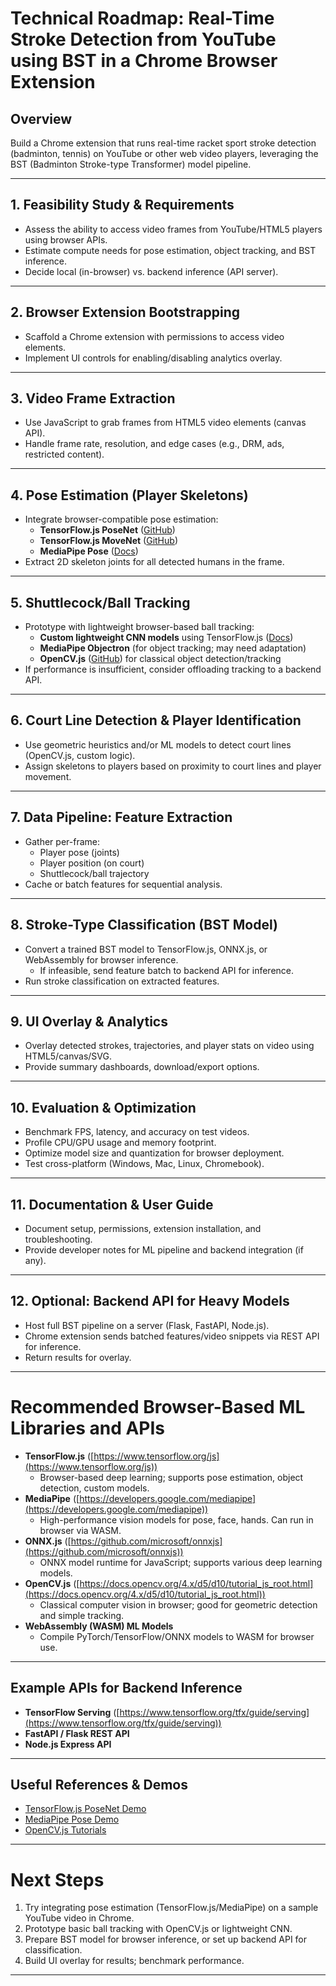 # Technical Roadmap: Real-Time Stroke Detection from YouTube using BST in a Chrome Browser Extension

## Overview
Build a Chrome extension that runs real-time racket sport stroke detection (badminton, tennis) on YouTube or other web video players, leveraging the BST (Badminton Stroke-type Transformer) model pipeline.

---

## 1. Feasibility Study & Requirements

- Assess the ability to access video frames from YouTube/HTML5 players using browser APIs.
- Estimate compute needs for pose estimation, object tracking, and BST inference.
- Decide local (in-browser) vs. backend inference (API server).

---

## 2. Browser Extension Bootstrapping

- Scaffold a Chrome extension with permissions to access video elements.
- Implement UI controls for enabling/disabling analytics overlay.

---

## 3. Video Frame Extraction

- Use JavaScript to grab frames from HTML5 video elements (canvas API).
- Handle frame rate, resolution, and edge cases (e.g., DRM, ads, restricted content).

---

## 4. Pose Estimation (Player Skeletons)

- Integrate browser-compatible pose estimation:
  - **TensorFlow.js PoseNet** ([GitHub](https://github.com/tensorflow/tfjs-models/tree/master/posenet))
  - **TensorFlow.js MoveNet** ([GitHub](https://github.com/tensorflow/tfjs-models/tree/master/movenet))
  - **MediaPipe Pose** ([Docs](https://developers.google.com/mediapipe/solutions/vision/pose))
- Extract 2D skeleton joints for all detected humans in the frame.

---

## 5. Shuttlecock/Ball Tracking

- Prototype with lightweight browser-based ball tracking:
  - **Custom lightweight CNN models** using TensorFlow.js ([Docs](https://www.tensorflow.org/js))
  - **MediaPipe Objectron** (for object tracking; may need adaptation)
  - **OpenCV.js** ([GitHub](https://github.com/opencv/opencv/tree/master/platforms/js)) for classical object detection/tracking
- If performance is insufficient, consider offloading tracking to a backend API.

---

## 6. Court Line Detection & Player Identification

- Use geometric heuristics and/or ML models to detect court lines (OpenCV.js, custom logic).
- Assign skeletons to players based on proximity to court lines and player movement.

---

## 7. Data Pipeline: Feature Extraction

- Gather per-frame:
  - Player pose (joints)
  - Player position (on court)
  - Shuttlecock/ball trajectory
- Cache or batch features for sequential analysis.

---

## 8. Stroke-Type Classification (BST Model)

- Convert a trained BST model to TensorFlow.js, ONNX.js, or WebAssembly for browser inference.
  - If infeasible, send feature batch to backend API for inference.
- Run stroke classification on extracted features.

---

## 9. UI Overlay & Analytics

- Overlay detected strokes, trajectories, and player stats on video using HTML5/canvas/SVG.
- Provide summary dashboards, download/export options.

---

## 10. Evaluation & Optimization

- Benchmark FPS, latency, and accuracy on test videos.
- Profile CPU/GPU usage and memory footprint.
- Optimize model size and quantization for browser deployment.
- Test cross-platform (Windows, Mac, Linux, Chromebook).

---

## 11. Documentation & User Guide

- Document setup, permissions, extension installation, and troubleshooting.
- Provide developer notes for ML pipeline and backend integration (if any).

---

## 12. Optional: Backend API for Heavy Models

- Host full BST pipeline on a server (Flask, FastAPI, Node.js).
- Chrome extension sends batched features/video snippets via REST API for inference.
- Return results for overlay.

---

# Recommended Browser-Based ML Libraries and APIs

- **TensorFlow.js** ([https://www.tensorflow.org/js](https://www.tensorflow.org/js))
  - Browser-based deep learning; supports pose estimation, object detection, custom models.
- **MediaPipe** ([https://developers.google.com/mediapipe](https://developers.google.com/mediapipe))
  - High-performance vision models for pose, face, hands. Can run in browser via WASM.
- **ONNX.js** ([https://github.com/microsoft/onnxjs](https://github.com/microsoft/onnxjs))
  - ONNX model runtime for JavaScript; supports various deep learning models.
- **OpenCV.js** ([https://docs.opencv.org/4.x/d5/d10/tutorial_js_root.html](https://docs.opencv.org/4.x/d5/d10/tutorial_js_root.html))
  - Classical computer vision in browser; good for geometric detection and simple tracking.
- **WebAssembly (WASM) ML Models**
  - Compile PyTorch/TensorFlow/ONNX models to WASM for browser use.

---

## Example APIs for Backend Inference

- **TensorFlow Serving** ([https://www.tensorflow.org/tfx/guide/serving](https://www.tensorflow.org/tfx/guide/serving))
- **FastAPI / Flask REST API**
- **Node.js Express API**

---

## Useful References & Demos

- [TensorFlow.js PoseNet Demo](https://storage.googleapis.com/tfjs-models/demos/posenet/camera.html)
- [MediaPipe Pose Demo](https://mediapipe.dev/demo/pose.html)
- [OpenCV.js Tutorials](https://docs.opencv.org/4.x/d5/d10/tutorial_js_root.html)

---

# Next Steps

1. Try integrating pose estimation (TensorFlow.js/MediaPipe) on a sample YouTube video in Chrome.
2. Prototype basic ball tracking with OpenCV.js or lightweight CNN.
3. Prepare BST model for browser inference, or set up backend API for classification.
4. Build UI overlay for results; benchmark performance.

---
